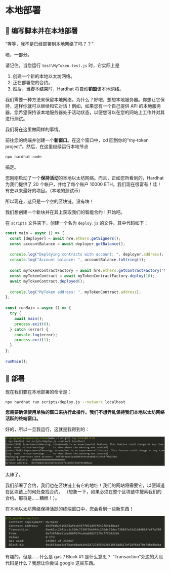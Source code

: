 # 本地部署

## 👀 编写脚本并在本地部署

“等等，我不是已经部署到本地网络了吗？？”

嗯，一部分。

请记住，当您运行 `test\MyToken.test.js` 时，它实际上是

1. 创建一个新的本地以太坊网络。
2. 正在部署您的合约。
3. 然后，当脚本结束时，Hardhat 将自动**销毁**该本地网络。

我们需要一种方法来保留本地网络。为什么？好吧，想想本地服务器。你想让它保持，这样你就可以继续和它对话！例如，如果您有一个自己提供 API 的本地服务器，您希望保持该本地服务器处于活动状态，以便您可以在您的网站上工作并对其进行测试。

我们将在这里做同样的事情。

前往您的终端并创建一个**新窗口**。在这个窗口中，cd 回到你的“my-token project”。然后，在这里继续运行本地节点

```bash
npx hardhat node
```

搞定。

您刚刚启动了一个**保持活动**的本地以太坊网络。而且，正如您所看到的，Hardhat 为我们提供了 20 个帐户，并给了每个账户 10000 ETH，我们现在很富有！哇！有史以来最好的项目。（本地的测试币）

所以现在，这只是一个空的区块链。没有块！

我们想创建一个新块并在其上获取我们的智能合约！开始吧。

在 `scripts` 文件夹下，创建一个名为 `deploy.js` 的文件。其中代码如下：

```javascript
const main = async () => {
  const [deployer] = await hre.ethers.getSigners();
  const accountBalance = await deployer.getBalance();

  console.log("Deploying contracts with account: ", deployer.address);
  console.log("Account balance: ", accountBalance.toString());

  const myTokenContractFactory = await hre.ethers.getContractFactory("MyToken");
  const myTokenContract = await myTokenContractFactory.deploy(10);
  await myTokenContract.deployed();

  console.log("MyToken address: ", myTokenContract.address);
};

const runMain = async () => {
  try {
    await main();
    process.exit(0);
  } catch (error) {
    console.log(error);
    process.exit(1);
  }
};

runMain();
```

## 🎉 部署

现在我们要在本地部署的命令是：

```bash
npx hardhat run scripts/deploy.js --network localhost
```

**您需要确保使用单独的窗口来执行此操作。我们不想弄乱保持我们本地以太坊网络活跃的终端窗口。**

好的，所以一旦我运行，这就是我得到的：

![Deploy MyToken snapshot](../../images/deploy_MyToken_1_screenshot.png)

太棒了。

我们部署了合约，我们也在区块链上有它的地址！我们的网站将需要它，以便知道在区块链上的何处查找合约。 （想象一下，如果必须在整个区块链中搜索我们的合约。那将是......糟糕！）。

在本地以太坊网络保持活跃的终端窗口中，您会看到一些新东西！

![Deploy MyToken Chain log snapshot](../../images/deploy_1_chain_log_sceenshot.png)

有趣的。但是……什么是 gas？Block #1 是什么意思？ “Transaction”旁边的大段代码是什么？我想让你尝试 google 这些东西。

<!-- 🚨 在您点击“下一课”之前 -->